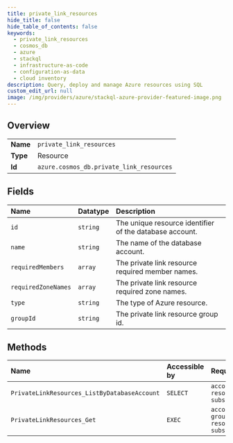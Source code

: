```yaml
---
title: private_link_resources
hide_title: false
hide_table_of_contents: false
keywords:
  - private_link_resources
  - cosmos_db
  - azure    
  - stackql
  - infrastructure-as-code
  - configuration-as-data
  - cloud inventory
description: Query, deploy and manage Azure resources using SQL
custom_edit_url: null
image: /img/providers/azure/stackql-azure-provider-featured-image.png
---
```

  
    

## Overview
<table><tbody>
<tr><td><b>Name</b></td><td><code>private_link_resources</code></td></tr>
<tr><td><b>Type</b></td><td>Resource</td></tr>
<tr><td><b>Id</b></td><td><code>azure.cosmos_db.private_link_resources</code></td></tr>
</tbody></table>

## Fields
| Name | Datatype | Description |
|:-----|:---------|:------------|
| `id` | `string` | The unique resource identifier of the database account. |
| `name` | `string` | The name of the database account. |
| `requiredMembers` | `array` | The private link resource required member names. |
| `requiredZoneNames` | `array` | The private link resource required zone names. |
| `type` | `string` | The type of Azure resource. |
| `groupId` | `string` | The private link resource group id. |
## Methods
| Name | Accessible by | Required Params |
|:-----|:--------------|:----------------|
| `PrivateLinkResources_ListByDatabaseAccount` | `SELECT` | `accountName, resourceGroupName, subscriptionId` |
| `PrivateLinkResources_Get` | `EXEC` | `accountName, groupName, resourceGroupName, subscriptionId` |
